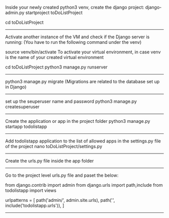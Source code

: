 Inside your newly created python3 venv, create the django project:
django-admin.py startproject toDoListProject

cd toDoListProject

----------------------------------------------------
Activate another instance of the VM and check if the Django server is running:
(You have to run the following command under the venv)

source venv/bin/activate    To activate your virtual environment, in case venv is the name of your created virtual environment

cd toDoListProject
python3 manage.py runserver

----------------------------------------------------

python3 manage.py migrate
(Migrations are related to the database set up in Django)

----------------------------------------------------

set up the seuperuser name and password
python3 manage.py createsuperuser

---------------------------------------------------

Create the application or app in the project folder
python3 manage.py startapp todolistapp

-----------------------------------------------

Add todolistapp application to the list of allowed apps in the settings.py file of the project
nano toDoListProject/settings.py

----------------------------------------------

Create the urls.py file inside the app folder

----------------------------------------------

Go to the project level urls.py file and paset the below:

from django.contrib import admin
from django.urls import path,include
from todolistapp import views

urlpatterns = [
    path('admin/', admin.site.urls),
    path('', include('todolistapp.urls')),
]

----------------------------------------------
